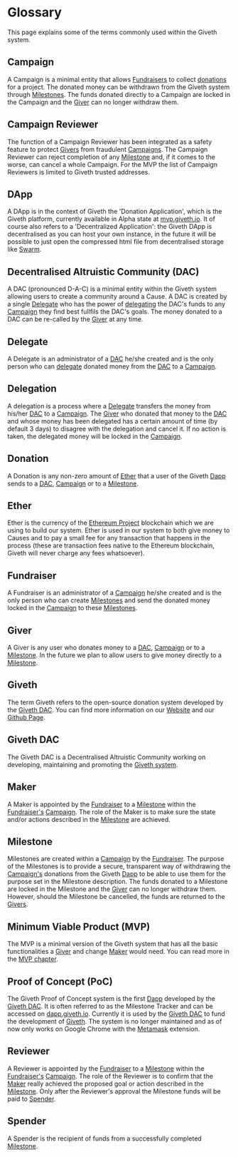 # Glossary

This page explains some of the terms commonly used within the Giveth system.

## <a name="glossary-campaign"></a>Campaign
A Campaign is a minimal entity that allows [Fundraisers](#glossary-fundraiser) to collect [donations](#glossary-donation) for a project. The donated money can be withdrawn from the Giveth system through [Milestones](#glossary-milestone). The funds donated directly to a Campaign are locked in the Campaign and the [Giver](#glossary-giver) can no longer withdraw them.

## <a name="glossary-campaign-reviewer"></a>Campaign Reviewer
The function of a Campaign Reviewer has been integrated as a safety feature to protect [Givers](#glossary-giver) from fraudulent [Campaigns](#glossary-campaign). The Campaign Reviewer can reject completion of any [Milestone](#glossary-milestone) and, if it comes to the worse, can cancel a whole Campaign. For the MVP the list of Campaign Reviewers is limited to Giveth trusted addresses.

## <a name="glossary-Dapp"></a>DApp
A DApp is in the context of Giveth the 'Donation Application', which is the Giveth platform, currently available in Alpha state at [mvp.giveth.io](https://mvp.giveth.io). It of course also refers to a 'Decentralized Application': the Giveth DApp is decentralised as you can host your own instance, in the future it will be possible to just open the compressed html file from decentralised storage like [Swarm](http://swarm-gateways.net).

## <a name="glossary-DAC"></a>Decentralised Altruistic Community (DAC)
A DAC (pronounced D-A-C) is a minimal entity within the Giveth system allowing users to create a community around a Cause. A DAC is created by a single [Delegate](#glossary-delegate) who has the power of [delegating](#glossary-delegation) the DAC's funds to any [Campaign](#glossary-campaign) they find best fullfils the DAC's goals. The money donated to a DAC can be re-called by the [Giver](#glossary-giver) at any time.

## <a name="glossary-delegate"></a>Delegate
A Delegate is an administrator of a [DAC](#glossary-DAC) he/she created and is the only person who can [delegate](#glossary-delegation) donated money from the [DAC](#glossary-DAC) to a [Campaign](#glossary-campaign).

## <a name="glossary-delegation"></a>Delegation
A delegation is a process where a [Delegate](#glossary-delegate) transfers the money from his/her [DAC](#glossary-DAC) to a [Campaign](#glossary-campaign). The [Giver](#glossary-giver) who donated that money to the [DAC](#glossary-DAC) and whose money has been delegated has a certain amount of time (by default 3 days) to disagree with the delegation and cancel it. If no action is taken, the delegated money will be locked in the [Campaign](#glossary-campaign).

## <a name="glossary-donation"></a>Donation
A Donation is any non-zero amount of [Ether](#glossary-ether) that a user of the Giveth [Dapp](#glossary-Dapp) sends to a [DAC](#glossary-DAC), [Campaign](#glossary-campaign) or to a [Milestone](#glossary-milestone).

## <a name="glossary-ether"></a>Ether
Ether is the currency of the [Ethereum Project](https://ethereum.org) blockchain which we are using to build our system. Ether is used in our system to both give money to Causes and to pay a small fee for any transaction that happens in the process (these are transaction fees native to the Ethereum blockchain, Giveth will never charge any fees whatsoever). 

## <a name="glossary-fundraiser"></a>Fundraiser
A Fundraiser is an administrator of a [Campaign](#glossary-campaign) he/she created and is the only person who can create [Milestones](#glossary-milestone) and send the donated money locked in the [Campaign](#glossary-campaign) to these [Milestones](#glossary-milestone).

## <a name="glossary-giver"></a>Giver
A Giver is any user who donates money to a [DAC](#glossary-DAC), [Campaign](#glossary-campaign) or to a [Milestone](#glossary-milestone). In the future we plan to allow users to give money directly to a [Milestone](#glossary-milestone).

## <a name="glossary-giveth"></a>Giveth
The term Giveth refers to the open-source donation system developed by the [Giveth DAC](#glossary-giveth-DAC). You can find more information on our [Website](https://giveth.io) and our [Github Page](https://github.com/Giveth).

## <a name="glossary-giveth-DAC"></a>Giveth DAC
The Giveth DAC is a Decentralised Altruistic Community working on developing, maintaining and promoting the [Giveth system](#glossary-giveth).

## <a name="glossary-maker"></a>Maker
A Maker is appointed by the [Fundraiser](#glossary-fundraiser) to a [Milestone](#glossary-milestone) within the [Fundraiser's](#glossary-fundraiser) [Campaign](#glossary-campaign). The role of the Maker is to make sure the state and/or actions described in the [Milestone](#glossary-milestone) are achieved.

## <a name="glossary-milestone"></a>Milestone
Milestones are created within a [Campaign](#glossary-campaign) by the [Fundraiser](#glossary-fundraiser). The purpose of the Milestones is to provide a secure, transparent way of withdrawing the [Campaign's](#glossary-campaign) donations from the Giveth [Dapp](#glossary-Dapp) to be able to use them for the purpose set in the Milestone description. The funds donated to a Milestone are locked in the Milestone and the [Giver](#glossary-giver) can no longer withdraw them. However, should the Milestone be cancelled, the funds are returned to the [Givers](#glossary-giver).

## <a name="glossary-MVP"></a>Minimum Viable Product (MVP)
The MVP is a minimal version of the Giveth system that has all the basic functionalities a [Giver](#glossary-giver) and change [Maker](#glossary-maker) would need. You can read more in the [MVP chapter](./MVP.md).

## <a name="glossary-PoC"></a>Proof of Concept (PoC)
The Giveth Proof of Concept system is the first [Dapp](#glossary-Dapp) developed by the [Giveth DAC](#glossary-giveth-DAC). It is often referred to as the Milestone Tracker and can be accessed on [dapp.giveth.io](https://dapp.giveth.io). Currently it is used by the [Giveth DAC](#glossary-giveth-DAC) to fund the development of [Giveth](#glossary-giveth). The system is no longer maintained and as of now only works on Google Chrome with the [Metamask](#glossary-giveth-DAC) extension.

## <a name="glossary-reviewer"></a> Reviewer
A Reviewer is appointed by the [Fundraiser](#glossary-fundraiser) to a [Milestone](#glossary-milestone) within the [Fundraiser's](#glossary-fundraiser) [Campaign](#glossary-campaign). The role of the Reviewer is to confirm that the [Maker](#glossary-maker) really achieved the proposed goal or action described in the [Milestone](#glossary-milestone). Only after the Reviewer's approval the Milestone funds will be paid to [Spender](#glossary-spender).

## <a name="glossary-spender"></a> Spender
A Spender is the recipient of funds from a successfully completed [Milestone](#glossary-milestone).
